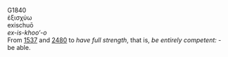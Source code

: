 <body>
  <p>G1840<br>  ἐξισχύω  <br> exischuō  <br><i>ex-is-khoo‘-o </i><br>From <a href="g1537.htm">1537</a> and <a href="g2480.htm">2480</a>  to <i>have</i> <i>full</i> <i>strength</i>, that is, <i>be</i> <i>entirely</i> <i>competent:</i> - be able.<br></p>
 </body>